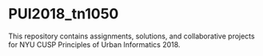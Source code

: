 # PUI2018_tn1050

This repository contains assignments, solutions, and collaborative projects for NYU CUSP Principles of Urban Informatics 2018.

